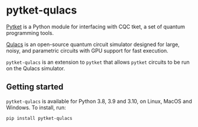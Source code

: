 # pytket-qulacs

[Pytket](https://cqcl.github.io/pytket) is a Python module for interfacing
with CQC tket, a set of quantum programming tools.

[Qulacs](https://github.com/qulacs/qulacs) is an open-source quantum circuit
simulator designed for large, noisy, and parametric circuits with GPU support
for fast execution.

`pytket-qulacs` is an extension to `pytket` that allows `pytket` circuits to be
run on the Qulacs simulator.

## Getting started

`pytket-qulacs` is available for Python 3.8, 3.9 and 3.10, on Linux, MacOS and Windows. To
install, run:

```pip install pytket-qulacs```
